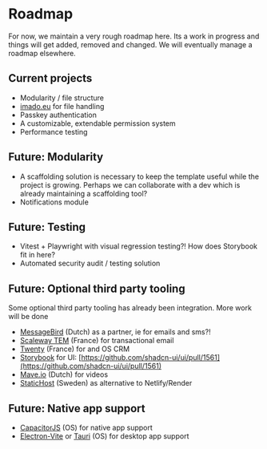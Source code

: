 # Roadmap
For now, we maintain a very rough roadmap here. Its a work in progress and things will get added, removed and changed. We will eventually manage a roadmap elsewhere.

## Current projects
* Modularity / file structure
* [imado.eu](imado.eu) for file handling
* Passkey authentication
* A customizable, extendable permission system
* Performance testing


## Future: Modularity
* A scaffolding solution is necessary to keep the template useful while the project is growing. Perhaps we can collaborate with a dev which is already maintaining a scaffolding tool?
* Notifications module

## Future: Testing
* Vitest + Playwright with visual regression testing?! How does Storybook fit in here?
* Automated security audit / testing solution

## Future: Optional third party tooling
Some optional third party tooling has already been integration. More work will be done
* [MessageBird](https://messagebird.com/) (Dutch) as a partner, ie for emails and sms?!
* [Scaleway TEM](https://www.scaleway.com/en/transactional-email-tem/) (France) for transactional email
* [Twenty](https://twenty.com/) (France) for and OS CRM
* [Storybook](https://storybook.js.org/) for UI: [https://github.com/shadcn-ui/ui/pull/1561](https://github.com/shadcn-ui/ui/pull/1561)
* [Mave.io](https://www.mave.io/) (Dutch) for videos
* [StaticHost](https://www.statichost.eu/) (Sweden) as alternative to Netlify/Render

## Future: Native app support
* [CapacitorJS](https://github.com/ionic-team/capacitor) (OS) for native app support
* [Electron-Vite](https://github.com/electron-vite/electron-vite-react) or [Tauri](https://github.com/tauri-apps/tauri) (OS) for desktop app support
